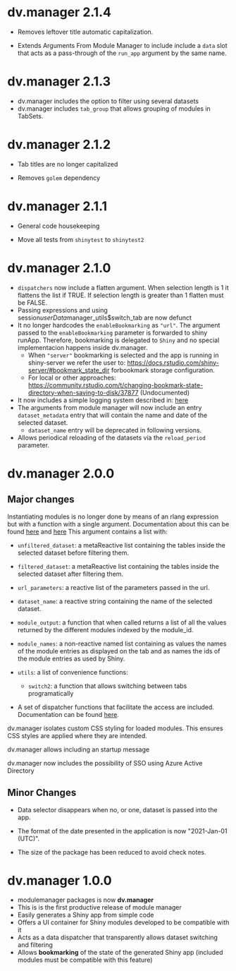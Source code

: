 # dv.manager 2.1.4

- Removes leftover title automatic capitalization.

- Extends Arguments From Module Manager to include include a `data` slot that acts as a pass-through of the `run_app` argument by the same name.

# dv.manager 2.1.3

- dv.manager includes the option to filter using several datasets
- dv.manager includes `tab_group` that allows grouping of modules in TabSets.

# dv.manager 2.1.2

- Tab titles are no longer capitalized

- Removes `golem` dependency

# dv.manager 2.1.1

- General code housekeeping

- Move all tests from `shinytest` to `shinytest2`

# dv.manager 2.1.0

- `dispatchers` now include a flatten argument. When selection length is 1 it flattens the list if TRUE. If selection length is greater than 1 flatten must be FALSE.
- Passing expressions and using session$userData$manager_utils$switch_tab are now defunct
- It no longer hardcodes the `enableBookmarking` as `"url"`. The argument passed to the `enableBookmarking` parameter is forwarded to shiny runApp. Therefore, bookmarking is delegated to `Shiny` and no special implementacion happens inside dv.manager.    
    - When `"server"` bookmarking is selected and the app is running in shiny-server we refer the user to: https://docs.rstudio.com/shiny-server/#bookmark_state_dir forbookmark storage configuration.
    - For local or other approaches: https://community.rstudio.com/t/changing-bookmark-state-directory-when-saving-to-disk/37877 (Undocumented)
- It now includes a simple logging system described in: [here](https://boehringer-ingelheim.github.io/dv.manager/articles/logging.html)
- The arguments from module manager will now include an entry `dataset_metadata` entry that will contain the name and date of the selected dataset.
    - `dataset_name` entry will be deprecated in following versions.
- Allows periodical reloading of the datasets via the `reload_period` parameter.

# dv.manager 2.0.0

## Major changes
Instantiating modules is no longer done by means of an rlang expression but with a function with a single argument. 
Documentation about this can be found [here](https://boehringer-ingelheim.github.io/dv.manager/articles/developing_module.html) and 
[here](https://boehringer-ingelheim.github.io/dv.manager/articles/arguments_from_module_manager.html) This argument contains a list with:

-   `unfiltered_dataset`: a metaReactive list containing the tables inside the selected dataset before filtering them.

-   `filtered_dataset`: a metaReactive list containing the tables inside the selected dataset after filtering them.

-   `url_parameters`: a reactive list of the parameters passed in the url.

-   `dataset_name`: a reactive string containing the name of the selected dataset.

-   `module_output`: a function that when called returns a list of all the values returned by the different modules indexed by the module_id.

-   `module_names`: a non-reactive named list containing as values the names of the module entries as displayed on the tab and as names the ids of the module entries as used by Shiny.

-   `utils`: a list of convenience functions: 
    - `switch2`: a function that allows switching between tabs programatically
    
- A set of dispatcher functions that facilitate the access are included. Documentation can be found
[here](https://boehringer-ingelheim.github.io/dv.manager/articles/arguments_from_module_manager.html#dispatchers-1).
        
dv.manager isolates custom CSS styling for loaded modules. This ensures CSS styles are applied where they are intended.

dv.manager allows including an startup message

dv.manager now includes the possibility of SSO using Azure Active Directory

## Minor Changes

-   Data selector disappears when no, or one, dataset is passed into the app.

-   The format of the date presented in the application is now "2021-Jan-01 (UTC)".

-   The size of the package has been reduced to avoid check notes.

# dv.manager 1.0.0

-   modulemanager packages is now **dv.manager**
-   This is is the first productive release of module manager
-   Easily generates a Shiny app from simple code
-   Offers a UI container for Shiny modules developed to be compatible with it
-   Acts as a data dispatcher that transparently allows dataset switching and filtering
-   Allows **bookmarking** of the state of the generated Shiny app (included modules must be compatible with this feature)
